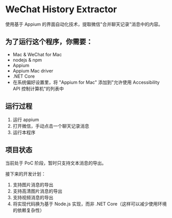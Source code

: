 
WeChat History Extractor
============

使用基于 Appium 的界面自动化技术，提取微信"合并聊天记录"消息中的内容。


## 为了运行这个程序，你需要：

* Mac & WeChat for Mac
* nodejs & npm
* Appium
* Appium Mac driver
* .NET Core
* 在系统偏好设置里，将 "Appium for Mac" 添加到"允许使用 Accessibility API 控制计算机"的列表中


## 运行过程

 1. 运行 appium
 2. 打开微信，手动点击一个聊天记录消息
 3. 运行本程序
 


## 项目状态

当前处于 PoC 阶段，暂时只支持文本消息的导出。

接下来的开发计划：

1. 支持图片消息的导出
1. 支持高清图片消息的导出
1. 支持视频消息的导出
1. 将实现代码换为基于 Node.js 实现，而非 .NET Core（这样可以减少使用环境的依赖复杂性）



